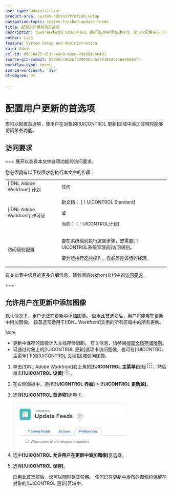 ```yaml
---
user-type: administrator
product-area: system-administration;setup
navigation-topic: system-tracked-update-feeds
title: 配置用户更新的首选项
description: 当用户在对象的[!UICONTROL 更新]区域中添加注释时，您可以配置用于访问某些功能的首选项。
author: Lisa
feature: System Setup and Administration
role: Admin
exl-id: d6d18423-d13c-42e8-b8ee-43e6842b6481
source-git-commit: 85aa6cc865bfc28498cca17e1942c146eeb8e4fc
workflow-type: tm+mt
source-wordcount: '289'
ht-degree: 0%

---
```


# 配置用户更新的首选项

您可以配置首选项，使用户在对象的[!UICONTROL 更新]区域中添加注释时能够访问某些功能。

## 访问要求

+++ 展开以查看本文中各项功能的访问要求。

您必须具有以下权限才能执行本文中的步骤：

<table style="table-layout:auto"> 
 <col> 
 <col> 
 <tbody> 
  <tr> 
   <td role="rowheader">[!DNL Adobe Workfront] 计划</td> 
   <td>任何</td> 
  </tr> 
  <tr> 
   <td role="rowheader">[!DNL Adobe Workfront] 许可证</td> 
   <td><p>新文档： [！UICONTROL Standard]</p>
   或
   <p>当前： [！UICONTROL计划]</p>
   </td> 
  </tr>  
  <tr> 
   <td role="rowheader">访问级别配置</td> 
   <td><p>要在系统级别执行这些步骤，您需要[！UICONTROL系统管理员]访问级别。</p><p>要为组执行这些操作，您必须是该组的经理。</p></td>
  </tr> 
 </tbody> 
</table>

有关此表中信息的更多详细信息，请参阅Workfront文档中的[访问要求](/help/quicksilver/administration-and-setup/add-users/access-levels-and-object-permissions/access-level-requirements-in-documentation.md)。

+++

## 允许用户在更新中添加图像

默认情况下，用户无法在更新中添加图像。 启用此首选项后，用户将能够在更新中附加图像。 该首选项适用于[!DNL Workfront]实例的所有区域中的所有更新。

>[!NOTE]
>
>* 更新中保存的图像计入文档存储限制。 有关信息，请参阅[检查文档存储限制](../../../documents/managing-documents/check-document-storage.md)。
>* 可通过对象上的[!UICONTROL 更新]选项卡访问图像，也可在[!UICONTROL 主菜单]下的[!UICONTROL 文档]区域访问图像。
>

1. 单击[!DNL Adobe Workfront]右上角的&#x200B;**[!UICONTROL 主菜单]**&#x200B;图标![主菜单图标](assets/main-menu-icon.png)，然后单击&#x200B;**[!UICONTROL 设置]**![齿轮设置图标](assets/gear-icon-settings.png)。
1. 在左侧面板中，选择&#x200B;**[!UICONTROL 界面]** > **[!UICONTROL 更新源]**。
1. 选择&#x200B;**[!UICONTROL 首选项]**&#x200B;选项卡。

   ![更新源的用户首选项](assets/updatefeeds-preferences-350x137.png)

1. 选中&#x200B;**[!UICONTROL 允许用户在更新中添加图像]**&#x200B;复选框。
1. 选择&#x200B;**[!UICONTROL 保存]**。

   启用此首选项后，您可以随时将其禁用。 任何已在更新中发布的图像将保留在对象的[!UICONTROL 更新]区域中。

